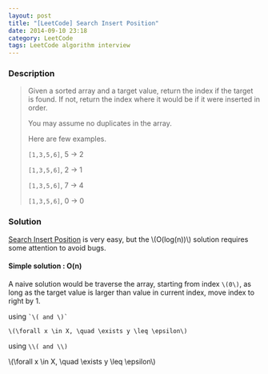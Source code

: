 ```yaml
---
layout: post
title: "[LeetCode] Search Insert Position"
date: 2014-09-10 23:18
category: LeetCode
tags: LeetCode algorithm interview
---
```


### Description
> Given a sorted array and a target value, return the index if the target is found. If not, return the index where it would be if it were inserted in order.
>
> You may assume no duplicates in the array.
>
> Here are few examples.
>
> `[1,3,5,6]`, 5 → 2
> 
> `[1,3,5,6]`, 2 → 1
> 
> `[1,3,5,6]`, 7 → 4
> 
> `[1,3,5,6]`, 0 → 0

### Solution

[Search Insert Position](https://oj.leetcode.com/problems/search-insert-position/) is very easy, but the \\(O(log(n))\\) solution requires some attention to avoid bugs.

#### Simple solution : O(n)
A naive solution would be traverse the array, starting from index `\(0\)`, as long as the target value is larger than value in current index, move index to right by 1.

using `` `\( and \)` ``

`\(\forall x \in X, \quad \exists y \leq \epsilon\)`

using `\\( and \\)`

\\(\forall x \in X, \quad \exists y \leq \epsilon\\)




